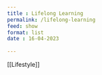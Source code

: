 ```yaml
---
title : Lifelong Learning
permalink: /lifelong-learning
feed: show
format: list
date : 16-04-2023
 
---
```


[[Lifestyle]]

